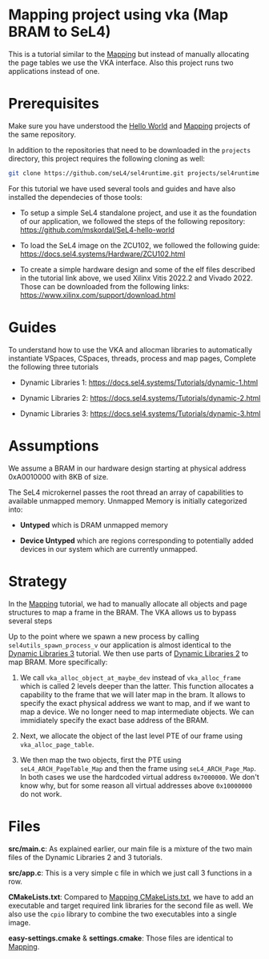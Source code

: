 # Mapping project using vka (Map BRAM to SeL4)
This is a tutorial similar to the
[Mapping](https://github.com/mskordal/my-sel4-projects/tree/main/projects/mapping)
but instead of manually allocating the page tables we use the VKA interface.
Also this project runs two applications instead of one.

# Prerequisites
Make sure you have understood the [Hello
World](https://github.com/mskordal/my-sel4-projects/tree/main/projects/hello)
and
[Mapping](https://github.com/mskordal/my-sel4-projects/tree/main/projects/mapping)
projects of the same repository.

In addition to the repositories that need to be downloaded in the `projects`
directory, this project requires the following cloning as well:
```bash
git clone https://github.com/seL4/sel4runtime.git projects/sel4runtime
```

For this tutorial we have used several tools and guides and have also installed
the dependecies of those tools:
- To setup a simple SeL4 standalone project, and use it as the foundation of
  our application, we followed the steps of the following repository:
  <https://github.com/mskordal/SeL4-hello-world>

- To load the SeL4 image on the ZCU102, we followed the following guide:
  <https://docs.sel4.systems/Hardware/ZCU102.html>

- To create a simple hardware design and some of the elf files described in the
  tutorial link above, we used Xilinx Vitis 2022.2 and Vivado 2022. Those can
  be downloaded from the following links:
  <https://www.xilinx.com/support/download.html>

# Guides
To understand how to use the VKA and allocman libraries to automatically
instantiate VSpaces, CSpaces, threads, process and map pages, Complete the
following three tutorials

- Dynamic Libraries 1: <https://docs.sel4.systems/Tutorials/dynamic-1.html>

- Dynamic Libraries 2: <https://docs.sel4.systems/Tutorials/dynamic-2.html>

- Dynamic Libraries 3: <https://docs.sel4.systems/Tutorials/dynamic-3.html>

# Assumptions
We assume a BRAM in our hardware design starting at physical address 0xA0010000
with 8KB of size.

The SeL4 microkernel passes the root thread an array of capabilities to
available unmapped memory. Unmapped Memory is initially categorized into:
- **Untyped** which is DRAM unmapped memory

- **Device Untyped** which are regions corresponding to potentially added devices in
  our system which are currently unmapped.

# Strategy
In the
[Mapping](https://github.com/mskordal/my-sel4-projects/tree/main/projects/mapping)
tutorial, we had to manually allocate all objects and page structures to map a
frame in the BRAM. The VKA allows us to bypass several steps

Up to the point where we spawn a new process by calling
`sel4utils_spawn_process_v` our application is almost identical to the [Dynamic
Libraries 3](https://docs.sel4.systems/Tutorials/dynamic-3.html) tutorial. We
then use parts of [Dynamic Libraries
2](https://docs.sel4.systems/Tutorials/dynamic-2.html) to map BRAM. More
specifically:

1. We call `vka_alloc_object_at_maybe_dev` instead of `vka_alloc_frame` which
   is called 2 levels deeper than the latter. This function allocates a
   capability to the frame that we will later map in the bram. It allows to
   specify the exact physical address we want to map, and if we want to map  a
   device. We no longer need to map intermediate objects. We can immidiately
   specify the exact base address of the BRAM.

2. Next, we allocate the object of the last level PTE of our frame using
   `vka_alloc_page_table`.

3. We then map the two objects, first the PTE using `seL4_ARCH_PageTable_Map`
   and then the frame using `seL4_ARCH_Page_Map`. In both cases we use the
   hardcoded virtual address `0x7000000`. We don't know why, but for some
   reason all virtual addresses above `0x10000000` do not work.

# Files
**src/main.c**: As explained earlier, our main file is a mixture of the two
main files of the Dynamic Libraries 2 and 3 tutorials.

**src/app.c**: This is a very simple c file in which we just call 3 functions
in a row.

**CMakeLists.txt**: Compared to  [Mapping
CMakeLists.txt](https://github.com/mskordal/my-sel4-projects/tree/main/projects/mapping/CMakeLists.txt),
we have to add an executable and target required link libraries for the second
file as well. We also use the `cpio` library to combine the two executables
into a single image.

**easy-settings.cmake** & **settings.cmake**: Those files are identical to
[Mapping](https://github.com/mskordal/my-sel4-projects/tree/main/projects/mapping).
